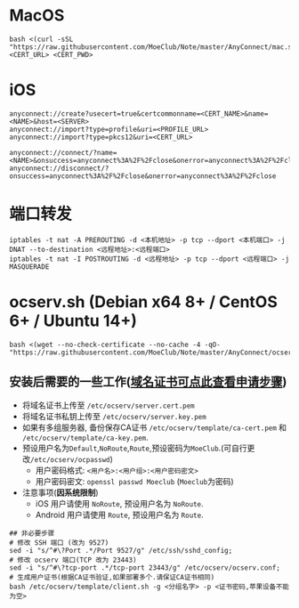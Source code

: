# MacOS
```
bash <(curl -sSL "https://raw.githubusercontent.com/MoeClub/Note/master/AnyConnect/mac.sh") <CERT_URL> <CERT_PWD>
```

# iOS
```
anyconnect://create?usecert=true&certcommonname=<CERT_NAME>&name=<NAME>&host=<SERVER>
anyconnect://import?type=profile&uri=<PROFILE_URL>
anyconnect://import?type=pkcs12&uri=<CERT_URL>

anyconnect://connect/?name=<NAME>&onsuccess=anyconnect%3A%2F%2Fclose&onerror=anyconnect%3A%2F%2Fclose
anyconnect://disconnect/?onsuccess=anyconnect%3A%2F%2Fclose&onerror=anyconnect%3A%2F%2Fclose
```

# 端口转发
```
iptables -t nat -A PREROUTING -d <本机地址> -p tcp --dport <本机端口> -j DNAT --to-destination <远程地址>:<远程端口> 
iptables -t nat -I POSTROUTING -d <远程地址> -p tcp --dport <远程端口> -j MASQUERADE
```

# ocserv.sh (Debian x64 8+ / CentOS 6+ / Ubuntu 14+)
```
bash <(wget --no-check-certificate --no-cache -4 -qO- "https://raw.githubusercontent.com/MoeClub/Note/master/AnyConnect/ocserv.sh")
```
## 安装后需要的一些工作([域名证书可点此查看申请步骤](https://github.com/MoeClub/AlphaSSL))
- 将域名证书上传至 `/etc/ocserv/server.cert.pem`
- 将域名证书私钥上传至 `/etc/ocserv/server.key.pem`
- 如果有多组服务器, 备份保存CA证书 `/etc/ocserv/template/ca-cert.pem` 和 `/etc/ocserv/template/ca-key.pem`.
- 预设用户名为`Default`,`NoRoute`,`Route`,预设密码为`MoeClub`.(可自行更改`/etc/ocserv/ocpasswd`)      
  - 用户密码格式: `<用户名>:<用户组>:<用户密码密文>`       
  - 用户密码密文: `openssl passwd Moeclub` (`Moeclub`为密码)     
- 注意事项(**因系统限制**)
  - iOS 用户请使用 `NoRoute`, 预设用户名为 `NoRoute`.
  - Android 用户请使用 `Route`, 预设用户名为 `Route`.
```
## 非必要步骤
# 修改 SSH 端口 (改为 9527)
sed -i "s/^#\?Port .*/Port 9527/g" /etc/ssh/sshd_config;
# 修改 ocserv 端口(TCP 改为 23443)
sed -i "s/^#\?tcp-port .*/tcp-port 23443/g" /etc/ocserv/ocserv.conf;
# 生成用户证书(根据CA证书验证,如果部署多个.请保证CA证书相同)
bash /etc/ocserv/template/client.sh -g <分组名字> -p <证书密码,苹果设备不能为空>
```

